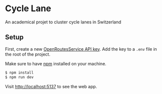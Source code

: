 # Cycle Lane

An academical projet to cluster cycle lanes in Switzerland

## Setup

First, create a new [OpenRoutesService API key](https://openrouteservice.org/dev/#/home). Add the key to a `.env` file in the root of the project.

Make sure to have [npm](https://www.npmjs.com/) installed on your machine.

```sh
$ npm install
$ npm run dev
```

Visit [http://localhost:5137](http://localhost:5137) to see the web app.